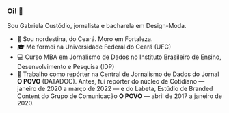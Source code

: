 ### Oi! 👋

Sou Gabriela Custódio, jornalista e bacharela em Design-Moda.

- 📍 Sou nordestina, do Ceará. Moro em Fortaleza.
- 🎓 Me formei na Universidade Federal do Ceará (UFC)
- 💻 Curso MBA em Jornalismo de Dados no Instituto Brasileiro de Ensino, Desenvolvimento e Pesquisa (IDP)
- 📰 Trabalho como repórter na Central de Jornalismo de Dados do Jornal **O POVO** (DATADOC). Antes, fui repórter do núcleo de Cotidiano — janeiro de 2020 a março de 2022 — e do Labeta, Estúdio de Branded Content do Grupo de Comunicação **O POVO** — abril de 2017 a janeiro de 2020.
